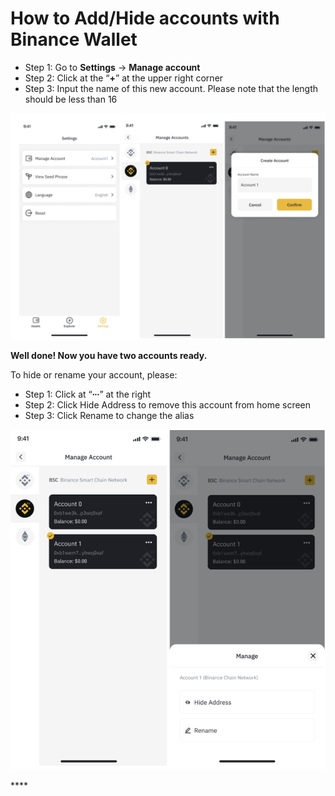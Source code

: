 # How to Add/Hide accounts with Binance Wallet

* Step 1: Go to **Settings** -&gt; **Manage account**
* Step 2: Click at the “**+**” at the upper right corner
* Step 3: Input the name of this new account. Please note that the length should be less than 16 

![](../../../.gitbook/assets/image%20%2875%29.png)

**Well done! Now you have two accounts ready.**

To hide or rename your account, please:

* Step 1: Click at “**∙∙∙**” at the right
* Step 2: Click  Hide Address to remove this account from home screen
* Step 3: Click  Rename to change the alias

![](../../../.gitbook/assets/image%20%2873%29.png)

  


\*\*\*\*

